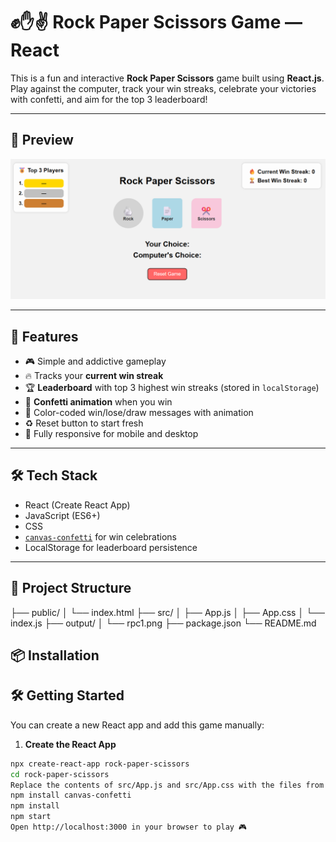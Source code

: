 # ✊✋✌️ Rock Paper Scissors Game — React

This is a fun and interactive **Rock Paper Scissors** game built using **React.js**.  
Play against the computer, track your win streaks, celebrate your victories with confetti, and aim for the top 3 leaderboard!

---

## 📸 Preview

![Game Screenshot](https://github.com/adharv49/Rock-Paper-Scissor-Using-React/blob/main/output/rpc1.png?raw=true)

---

## 🚀 Features

- 🎮 Simple and addictive gameplay
- 🔥 Tracks your **current win streak**
- 🏆 **Leaderboard** with top 3 highest win streaks (stored in `localStorage`)
- 🎉 **Confetti animation** when you win
- 🎨 Color-coded win/lose/draw messages with animation
- ♻️ Reset button to start fresh
- 📱 Fully responsive for mobile and desktop

---

## 🛠️ Tech Stack

- React (Create React App)
- JavaScript (ES6+)
- CSS
- [`canvas-confetti`](https://www.npmjs.com/package/canvas-confetti) for win celebrations
- LocalStorage for leaderboard persistence

---

## 📂 Project Structure

├── public/
│ └── index.html
├── src/
│ ├── App.js
│ ├── App.css
│ └── index.js
├── output/
│ └── rpc1.png
├── package.json
└── README.md

## 📦 Installation
## 🛠️ Getting Started

You can create a new React app and add this game manually:

1. **Create the React App**
```bash
npx create-react-app rock-paper-scissors
cd rock-paper-scissors
Replace the contents of src/App.js and src/App.css with the files from this repository.
npm install canvas-confetti
npm install
npm start
Open http://localhost:3000 in your browser to play 🎮
